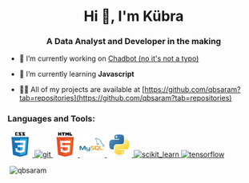 <h1 align="center">Hi 👋, I'm Kübra</h1>
<h3 align="center">A Data Analyst and Developer in the making</h3>

- 🔭 I’m currently working on [Chadbot (no it's not a typo)](https://github.com/qbsaram/Chadbot)

- 🌱 I’m currently learning **Javascript**

- 👨‍💻 All of my projects are available at [https://github.com/qbsaram?tab=repositories](https://github.com/qbsaram?tab=repositories)


<h3 align="left">Languages and Tools:</h3>

<p align="left"> 
    <a href="https://www.w3schools.com/css/" target="_blank"> 
        <img src="https://raw.githubusercontent.com/devicons/devicon/master/icons/css3/css3-original-wordmark.svg" alt="css3" width="50" height="50"/> 
    </a> 
    <a href="https://git-scm.com/" target="_blank"> 
        <img src="https://www.vectorlogo.zone/logos/git-scm/git-scm-icon.svg" alt="git" width="50" height="50"/> 
    </a> 
    <a href="https://www.w3.org/html/" target="_blank"> 
        <img src="https://raw.githubusercontent.com/devicons/devicon/master/icons/html5/html5-original-wordmark.svg" alt="html5" width="50" height="50"/> 
    </a> 
    <a href="https://www.mysql.com/" target="_blank"> 
        <img src="https://raw.githubusercontent.com/devicons/devicon/master/icons/mysql/mysql-original-wordmark.svg" alt="mysql" width="50" height="50"/> 
        </a> 
    <a href="https://www.python.org" target="_blank"> 
        <img src="https://raw.githubusercontent.com/devicons/devicon/master/icons/python/python-original.svg" alt="python" width="50" height="50"/>
    </a> 
    <a href="https://scikit-learn.org/" target="_blank"> 
        <img src="https://upload.wikimedia.org/wikipedia/commons/0/05/Scikit_learn_logo_small.svg" alt="scikit_learn" width="50" height="50"/> 
    </a> 
    <a href="https://www.tensorflow.org" target="_blank"> 
        <img src="https://www.vectorlogo.zone/logos/tensorflow/tensorflow-icon.svg" alt="tensorflow" width="50" height="50"/> 
    </a> 
</p>

<p>&nbsp;<img align="center" src="https://github-readme-stats.vercel.app/api?username=qbsaram&show_icons=true&locale=en" alt="qbsaram" /></p>
